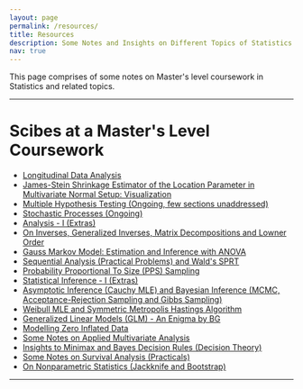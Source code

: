 ```yaml
---
layout: page
permalink: /resources/
title: Resources
description: Some Notes and Insights on Different Topics of Statistics
nav: true
---
```


This page comprises of some notes on Master's level coursework in Statistics and related topics.

---

# Scibes at a Master's Level Coursework

* [Longitudinal Data Analysis](https://cvws.icloud-content.com/B/AZCVqP-d00URA27Srl3EVKXJVOHAAR-Vav9zGKyqfJtIDjrotLWfz4dg/Longitudinal+Data+Analysis.pdf?o=Arzbx9pogAXySksJutkJmSwyhyFSkv_DKDr3RqbuhtXX&v=1&x=3&a=CAogxGfFM0ekMvR-QBN1VHMyGTXQhtlZ_5YFo-80q5d-KuQSbxCCntnO8jAYgvu00PIwIgEAUgTJVOHAWgSfz4dgaicABgOTt53AZfr2nG5-DmyvkecSdmEeftvkHFE-PyMShFWVTBzdQhdyJ20ET_7bH5Cyw74hp-ZHQZZ8zAz-8q581jJROaronvcxkMkd-vAaXg&e=1680037723&fl=&r=192c8dfa-360c-47ea-862b-a93c72eb20d3-1&k=AEhWUIA_dRSfI4-sKX0Org&ckc=com.apple.clouddocs&ckz=com.apple.CloudDocs&p=68&s=6JqV5ZLJKQtPnQmI1raEvSCVOw8&cd=i)
* [James-Stein Shrinkage Estimator of the Location Parameter in Multivariate Normal Setup: Visualization](https://drive.google.com/file/d/1pNszdwe51NUTTUlnHBwfcKteuma-wTeJ/view?usp=sharing)
* [Multiple Hypothesis Testing (Ongoing, few sections unaddressed)](https://drive.google.com/file/d/1-3XOy_4zOCJPpHXd2B1axniIITGrJc2A/view?usp=sharing)
* [Stochastic Processes (Ongoing)](https://drive.google.com/file/d/17ckbol3WkAKdRFmSWBOKJYuPgVUmaP3V/view?usp=sharing)
* [Analysis - I (Extras)](https://drive.google.com/file/d/1lBEGMhv5M0CsZhbnXPhDeXgLus37PaAF/view?usp=sharing)
* [On Inverses, Generalized Inverses, Matrix Decompositions and Lowner Order](https://drive.google.com/file/d/1NmOmllKCNlf5WvvuxQlc0CxR9cBW81Jq/view?usp=sharing)
* [Gauss Markov Model: Estimation and Inference with ANOVA](https://drive.google.com/file/d/1q4Ou9LZ1pooJqEIOnCefV1wCPzTdpHJ6/view?usp=sharing)
* [Sequential Analysis (Practical Problems) and Wald's SPRT](https://drive.google.com/file/d/1G_1sNTweuNueywYtNk9LZCtNQ5xqUCtG/view?usp=sharing)
* [Probability Proportional To Size (PPS) Sampling](https://drive.google.com/file/d/1XaoHoRbQu88st5zWGHUcH4XW7TEa--XS/view?usp=sharing)
* [Statistical Inference - I (Extras)](https://drive.google.com/file/d/1GVh87P0KBpYPbgrMrVbSjlCyUjmFSLUE/view?usp=sharing)
* [Asymptotic Inference (Cauchy MLE) and Bayesian Inference (MCMC, Acceptance-Rejection Sampling and Gibbs Sampling)](https://drive.google.com/file/d/1Sc_5-d3e2DRakKbNvtxlDmAQ2MR6Hc1f/view?usp=sharing)
* [Weibull MLE and Symmetric Metropolis Hastings Algorithm](https://drive.google.com/file/d/12bqfKRobEqRS1N5K22cu8g_1B8detWfG/view?usp=sharing)
* [Generalized Linear Models (GLM) - An Enigma by BG](https://drive.google.com/file/d/1zbI4_EO7Q49t97HNz13nD5Tx0eFHELao/view?usp=sharing)
* [Modelling Zero Inflated Data](https://drive.google.com/file/d/1_8FhDiZTrXNhmPtKrBZ9XC0gMqYX6R8S/view?usp=sharing)
* [Some Notes on Applied Multivariate Analysis](https://drive.google.com/file/d/1ub2ledZX4EGgKyIC5aLPhliVWGO7ci6X/view?usp=sharing)
* [Insights to Minimax and Bayes Decision Rules (Decision Theory)](https://drive.google.com/file/d/1e_wsLwp4LcccIkeapArVLdwVF46YgtIl/view?usp=sharing)
* [Some Notes on Survival Analysis (Practicals)](https://drive.google.com/file/d/1wyHuY-pBEI_z_1-xNn0kEUVfseVofe3p/view?usp=sharing)
* [On Nonparametric Statistics (Jackknife and Bootstrap)](https://drive.google.com/file/d/1GNxPzxBrz8saVJFo6tZxBLCQlqrRowT0/view?usp=sharing)

---
